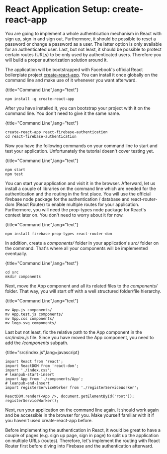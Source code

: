 # React Application Setup: create-react-app

You are going to implement a whole authentication mechanism in React with sign up, sign in and sign out. Furthermore, it should be possible to reset a password or change a password as a user. The latter option is only available for an authenticated user. Last, but not least, it should be possible to protect certain routes (URLs) to be only used by authenticated users. Therefore you will build a proper authorization solution around it.

The application will be bootstrapped with Facebook's official React boilerplate project [create-react-app](https://github.com/facebookincubator/create-react-app). You can install it once globally on the command line and make use of it whenever you want afterward.

{title="Command Line",lang="text"}
~~~~~~~~
npm install -g create-react-app
~~~~~~~~

After you have installed it, you can bootstrap your project with it on the command line. You don't need to give it the same name.

{title="Command Line",lang="text"}
~~~~~~~~
create-react-app react-firebase-authentication
cd react-firebase-authentication
~~~~~~~~

Now you have the following commands on your command line to start and test your application. Unfortunately the tutorial doesn't cover testing yet.

{title="Command Line",lang="text"}
~~~~~~~~
npm start
npm test
~~~~~~~~

You can start your application and visit it in the browser. Afterward, let us install a couple of libraries on the command line which are needed for the authentication and the routing in the first place. You will use the official firebase node package for the authentication / database and react-router-dom (React Router) to enable multiple routes for your application. Furthermore, you will need the prop-types node package for React's context later on. You don't need to worry about it for now.

{title="Command Line",lang="text"}
~~~~~~~~
npm install firebase prop-types react-router-dom
~~~~~~~~

In addition, create a *components/* folder in your application's *src/* folder on the command. That's where all your components will be implemented eventually.

{title="Command Line",lang="text"}
~~~~~~~~
cd src
mkdir components
~~~~~~~~

Next, move the App component and all its related files to the *components/* folder. That way, you will start off with a well structured folder/file hierarchy.

{title="Command Line",lang="text"}
~~~~~~~~
mv App.js components/
mv App.test.js components/
mv App.css components/
mv logo.svg components/
~~~~~~~~

Last but not least, fix the relative path to the App component in the *src/index.js* file. Since you have moved the App component, you need to add the */components* subpath.

{title="src/index.js",lang=javascript}
~~~~~~~~
import React from 'react';
import ReactDOM from 'react-dom';
import './index.css';
# leanpub-start-insert
import App from './components/App';
# leanpub-end-insert
import registerServiceWorker from './registerServiceWorker';

ReactDOM.render(<App />, document.getElementById('root'));
registerServiceWorker();
~~~~~~~~

Next, run your application on the command line again. It should work again and be accessible in the browser for you. Make yourself familiar with it if you haven't used create-react-app before.

Before implementing the authentication in React, it would be great to have a couple of pages (e.g. sign up page, sign in page) to split up the application on multiple URLs (routes). Therefore, let's implement the routing with React Router first before diving into Firebase and the authentication afterward.
